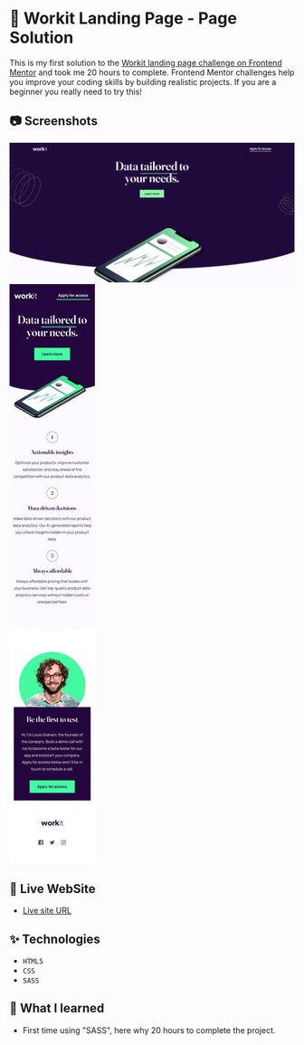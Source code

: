 # 🐧 Workit Landing Page - Page Solution 

This is my first solution to the [Workit landing page challenge on Frontend Mentor](https://www.frontendmentor.io/challenges/workit-landing-page-2fYnyle5lu) and took me 20 hours to complete. Frontend Mentor challenges help you improve your coding skills by building realistic projects. If you are a beginner you really need to try this!

## 📷 Screenshots

![](design-preview/solution-desktop-design.png)
![](design-preview/solution-mobile-design.jpg)

## 🎥 Live WebSite

- [Live site URL](https://alexandru-ghergu.github.io/workit-landing-page/)

## ✨ Technologies

- `HTML5`
- `CSS`
- `SASS`

## 🎢 What I learned

- First time using "SASS", here why 20 hours to complete the project.

